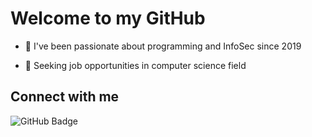 # Welcome to my GitHub

- 🌱 I've been passionate about programming and InfoSec since 2019

- 💼 Seeking job opportunities in computer science field

## Connect with me

![GitHub Badge](https://img.shields.io/badge/-iinc0gnit0@pm.me-blue?style=social&logo=ProtonMail)
